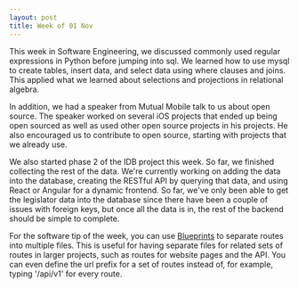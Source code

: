 ```yaml
---
layout: post
title: Week of 01 Nov
---
```


This week in Software Engineering, we discussed commonly used regular expressions in Python before jumping into sql. We learned how to use mysql to create tables, insert data, and select data using where clauses and joins. This applied what we learned about selections and projections in relational algebra.

In addition, we had a speaker from Mutual Mobile talk to us about open source. The speaker worked on several iOS projects that ended up being open sourced as well as used other open source projects in his projects. He also encouraged us to contribute to open source, starting with projects that we already use.

We also started phase 2 of the IDB project this week. So far, we finished collecting the rest of the data. We're currently working on adding the data into the database, creating the RESTful API by querying that data, and using React or Angular for a dynamic frontend. So far, we've only been able to get the legislator data into the database since there have been a couple of issues with foreign keys, but once all the data is in, the rest of the backend should be simple to complete.

For the software tip of the week, you can use [Blueprints](http://flask.pocoo.org/docs/0.10/blueprints/#blueprints) to separate routes into multiple files. This is useful for having separate files for related sets of routes in larger projects, such as routes for website pages and the API. You can even define the url prefix for a set of routes instead of, for example, typing '/api/v1' for every route.
